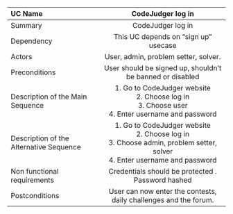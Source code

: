 | UC Name	  | CodeJudger log in |
| :---        |    :----:   |
| Summary      | CodeJudger log in      |
| Dependency   | This UC depends on “sign up” usecase |
| Actors   | User, admin, problem setter, solver. |
| Preconditions   | User should be signed up, shouldn’t be banned or  disabled |
| Description of the Main Sequence   | 1.	Go to CodeJudger website <br> 2.	Choose log in <br> 3.	Choose user <br> 4.	Enter username and password|
| Description of the Alternative Sequence   | 1.	Go to CodeJudger website <br> 2.	Choose log in <br> 3.	Choose admin, problem setter, solver <br> 4.	Enter username and password |
| Non functional requirements   |  Credentials should be protected . <br> Password hashed  |
| Postconditions   |  User can now enter the contests, daily challenges and the forum. |
